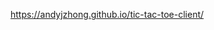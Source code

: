 <!-- Paste in the link to your deployed site here so we can check your work. -->
https://andyjzhong.github.io/tic-tac-toe-client/

